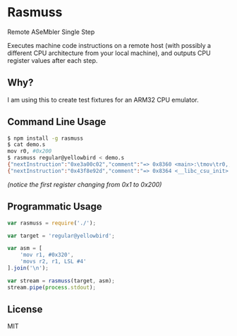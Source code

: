 # Rasmuss
Remote ASeMbler Single Step

Executes machine code instructions on a remote host (with possibly a different CPU architecture from your local machine), and outputs CPU register values after each step.

## Why?
I am using this to create test fixtures for an ARM32 CPU emulator.

## Command Line Usage

```bash
$ npm install -g rasmuss
$ cat demo.s
mov r0, #0x200
$ rasmuss regular@yellowbird < demo.s
{"nextInstruction":"0xe3a00c02","comment":"=> 0x8360 <main>:\tmov\tr0,,512\t; 0x200","registers":["0x1","0xbefffd54","0xbefffd5c","0x8360","0x0","0xbefffc18","0x82e9","0x0","0x0","0x0","0xb6fff000","0x0","0xb6f20dc1","0xbefffc08","0xb6f12cfb","0x8360","0x60000010"]}
{"nextInstruction":"0x43f8e92d","comment":"=> 0x8364 <__libc_csu_init>:\tstmdb\tsp!, {r3, r4, r5, r6, r7, r8, r9, lr}","registers":["0x200","0xbefffd54","0xbefffd5c","0x8360","0x0","0xbefffc18","0x82e9","0x0","0x0","0x0","0xb6fff000","0x0","0xb6f20dc1","0xbefffc08","0xb6f12cfb","0x8364","0x60000010"]}
```
*(notice the first register changing from 0x1 to 0x200)*

## Programmatic Usage

``` javascript
var rasmuss = require('./');

var target = 'regular@yellowbird';

var asm = [
    'mov r1, #0x320',
    'movs r2, r1, LSL #4'
].join('\n');

var stream = rasmuss(target, asm);
stream.pipe(process.stdout);
```

## License
MIT

